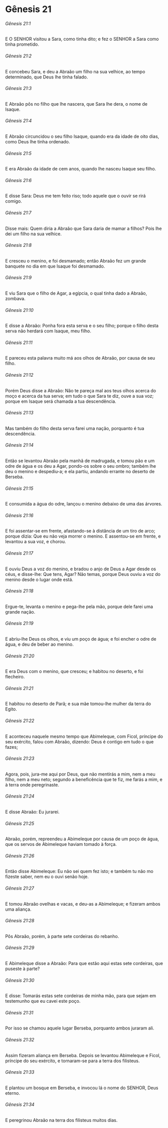 # Gênesis 21

###### Gênesis 21:1

E O SENHOR visitou a Sara, como tinha dito; e fez o SENHOR a Sara como tinha prometido.

###### Gênesis 21:2

E concebeu Sara, e deu a Abraão um filho na sua velhice, ao tempo determinado, que Deus lhe tinha falado.

###### Gênesis 21:3

E Abraão pôs no filho que lhe nascera, que Sara lhe dera, o nome de Isaque.

###### Gênesis 21:4

E Abraão circuncidou o seu filho Isaque, quando era da idade de oito dias, como Deus lhe tinha ordenado.

###### Gênesis 21:5

E era Abraão da idade de cem anos, quando lhe nasceu Isaque seu filho.

###### Gênesis 21:6

E disse Sara: Deus me tem feito riso; todo aquele que o ouvir se rirá comigo.

###### Gênesis 21:7

Disse mais: Quem diria a Abraão que Sara daria de mamar a filhos? Pois lhe dei um filho na sua velhice.

###### Gênesis 21:8

E cresceu o menino, e foi desmamado; então Abraão fez um grande banquete no dia em que Isaque foi desmamado.

###### Gênesis 21:9

E viu Sara que o filho de Agar, a egípcia, o qual tinha dado a Abraão, zombava.

###### Gênesis 21:10

E disse a Abraão: Ponha fora esta serva e o seu filho; porque o filho desta serva não herdará com Isaque, meu filho.

###### Gênesis 21:11

E pareceu esta palavra muito má aos olhos de Abraão, por causa de seu filho.

###### Gênesis 21:12

Porém Deus disse a Abraão: Não te pareça mal aos teus olhos acerca do moço e acerca da tua serva; em tudo o que Sara te diz, ouve a sua voz; porque em Isaque será chamada a tua descendência.

###### Gênesis 21:13

Mas também do filho desta serva farei uma nação, porquanto é tua descendência.

###### Gênesis 21:14

Então se levantou Abraão pela manhã de madrugada, e tomou pão e um odre de água e os deu a Agar, pondo-os sobre o seu ombro; também lhe deu o menino e despediu-a; e ela partiu, andando errante no deserto de Berseba.

###### Gênesis 21:15

E consumida a água do odre, lançou o menino debaixo de uma das árvores.

###### Gênesis 21:16

E foi assentar-se em frente, afastando-se à distância de um tiro de arco; porque dizia: Que eu não veja morrer o menino. E assentou-se em frente, e levantou a sua voz, e chorou.

###### Gênesis 21:17

E ouviu Deus a voz do menino, e bradou o anjo de Deus a Agar desde os céus, e disse-lhe: Que tens, Agar? Não temas, porque Deus ouviu a voz do menino desde o lugar onde está.

###### Gênesis 21:18

Ergue-te, levanta o menino e pega-lhe pela mão, porque dele farei uma grande nação.

###### Gênesis 21:19

E abriu-lhe Deus os olhos, e viu um poço de água; e foi encher o odre de água, e deu de beber ao menino.

###### Gênesis 21:20

E era Deus com o menino, que cresceu; e habitou no deserto, e foi flecheiro.

###### Gênesis 21:21

E habitou no deserto de Parã; e sua mãe tomou-lhe mulher da terra do Egito.

###### Gênesis 21:22

E aconteceu naquele mesmo tempo que Abimeleque, com Ficol, príncipe do seu exército, falou com Abraão, dizendo: Deus é contigo em tudo o que fazes;

###### Gênesis 21:23

Agora, pois, jura-me aqui por Deus, que não mentirás a mim, nem a meu filho, nem a meu neto; segundo a beneficência que te fiz, me farás a mim, e à terra onde peregrinaste.

###### Gênesis 21:24

E disse Abraão: Eu jurarei.

###### Gênesis 21:25

Abraão, porém, repreendeu a Abimeleque por causa de um poço de água, que os servos de Abimeleque haviam tomado à força.

###### Gênesis 21:26

Então disse Abimeleque: Eu não sei quem fez isto; e também tu não mo fizeste saber, nem eu o ouvi senão hoje.

###### Gênesis 21:27

E tomou Abraão ovelhas e vacas, e deu-as a Abimeleque; e fizeram ambos uma aliança.

###### Gênesis 21:28

Pôs Abraão, porém, à parte sete cordeiras do rebanho.

###### Gênesis 21:29

E Abimeleque disse a Abraão: Para que estão aqui estas sete cordeiras, que puseste à parte?

###### Gênesis 21:30

E disse: Tomarás estas sete cordeiras de minha mão, para que sejam em testemunho que eu cavei este poço.

###### Gênesis 21:31

Por isso se chamou aquele lugar Berseba, porquanto ambos juraram ali.

###### Gênesis 21:32

Assim fizeram aliança em Berseba. Depois se levantou Abimeleque e Ficol, príncipe do seu exército, e tornaram-se para a terra dos filisteus.

###### Gênesis 21:33

E plantou um bosque em Berseba, e invocou lá o nome do SENHOR, Deus eterno.

###### Gênesis 21:34

E peregrinou Abraão na terra dos filisteus muitos dias.


